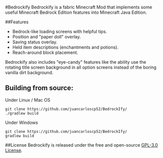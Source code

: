 #Bedrockify
Bedrockify is a fabric Minecraft Mod that implements some useful Minecraft Bedrock Edition features into Minecraft Java Edition.

##Features
- Bedrock-like loading screens with helpful tips.
- Position and "paper doll" overlay.
- Saving status overlay.
- Held item descriptions (enchantments and potions).
- Reach-around block placement.

Bedrockify also includes "eye-candy" features like the ability use the rotating title screen background in all option screens instead of the boring vanilla dirt background.
## Building from source:
Under Linux / Mac OS
```shell script
git clone https://github.com/juancarloscp52/BedrockIfy/
./gradlew build
```
Under Windows
```shell script
git clone https://github.com/juancarloscp52/BedrockIfy/
gradlew build
```
##License
Bedrockify is released under the free and open-source [GPL-3.0 License](https://github.com/juancarloscp52/BedrockIfy/blob/master/LICENSE).